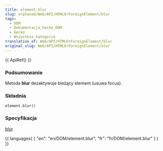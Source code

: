 ```yaml
---
title: element.blur
slug: orphaned/Web/API/HTMLOrForeignElement/blur
tags:
  - DOM
  - Dokumentacja_Gecko_DOM
  - Gecko
  - Wszystkie_kategorie
translation_of: Web/API/HTMLOrForeignElement/blur
original_slug: Web/API/HTMLOrForeignElement/blur
---
```

{{ ApiRef() }}

### Podsumowanie

Metoda **blur** dezaktywuje bieżący element (usuwa focus).

### Składnia

    element.blur()

### Specyfikacja

[blur](http://www.w3.org/TR/2000/WD-DOM-Level-2-HTML-20001113/html.html#ID-28216144)



{{ languages( { "en": "en/DOM/element.blur", "fr": "fr/DOM/element.blur" } ) }}
